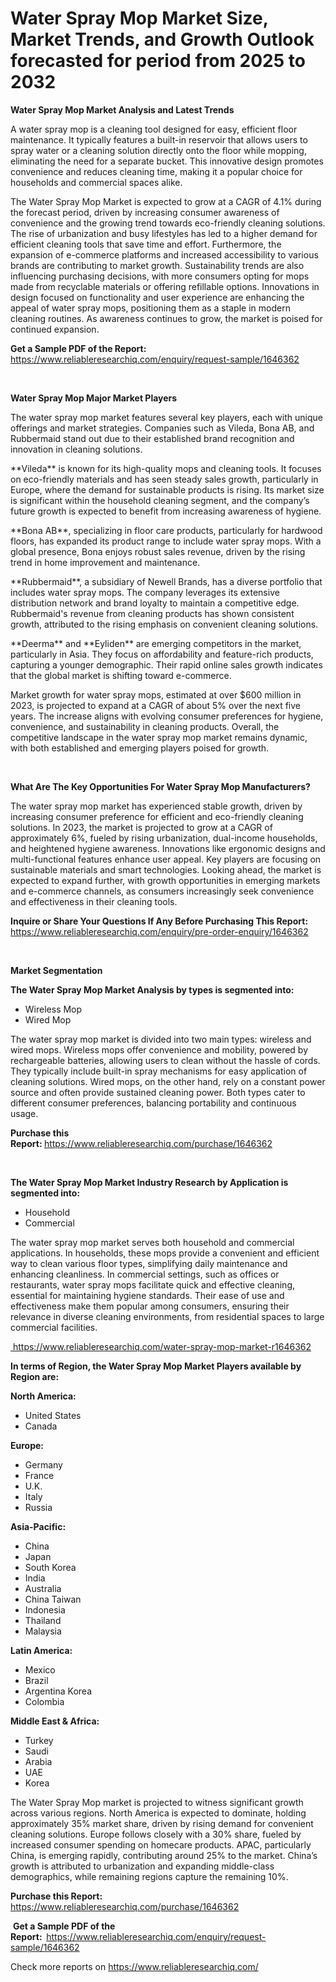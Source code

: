 <p><h1>Water Spray Mop Market Size, Market Trends, and Growth Outlook forecasted for period from 2025 to 2032</h1></p><p><strong>Water Spray Mop Market Analysis and Latest Trends</strong></p>
<p><p>A water spray mop is a cleaning tool designed for easy, efficient floor maintenance. It typically features a built-in reservoir that allows users to spray water or a cleaning solution directly onto the floor while mopping, eliminating the need for a separate bucket. This innovative design promotes convenience and reduces cleaning time, making it a popular choice for households and commercial spaces alike.</p><p>The Water Spray Mop Market is expected to grow at a CAGR of 4.1% during the forecast period, driven by increasing consumer awareness of convenience and the growing trend towards eco-friendly cleaning solutions. The rise of urbanization and busy lifestyles has led to a higher demand for efficient cleaning tools that save time and effort. Furthermore, the expansion of e-commerce platforms and increased accessibility to various brands are contributing to market growth. Sustainability trends are also influencing purchasing decisions, with more consumers opting for mops made from recyclable materials or offering refillable options. Innovations in design focused on functionality and user experience are enhancing the appeal of water spray mops, positioning them as a staple in modern cleaning routines. As awareness continues to grow, the market is poised for continued expansion.</p></p>
<p><strong>Get a Sample PDF of the Report:&nbsp;</strong> <a href="https://www.reliableresearchiq.com/enquiry/request-sample/1646362?utm_campaign=3097&utm_medium=2&utm_source=Github&utm_content=ia&utm_term=05042025&utm_id=water-spray-mop">https://www.reliableresearchiq.com/enquiry/request-sample/1646362</a></p>
<p>&nbsp;</p>
<p><strong>Water Spray Mop Major Market Players</strong></p>
<p><p>The water spray mop market features several key players, each with unique offerings and market strategies. Companies such as Vileda, Bona AB, and Rubbermaid stand out due to their established brand recognition and innovation in cleaning solutions.</p><p>**Vileda** is known for its high-quality mops and cleaning tools. It focuses on eco-friendly materials and has seen steady sales growth, particularly in Europe, where the demand for sustainable products is rising. Its market size is significant within the household cleaning segment, and the company’s future growth is expected to benefit from increasing awareness of hygiene.</p><p>**Bona AB**, specializing in floor care products, particularly for hardwood floors, has expanded its product range to include water spray mops. With a global presence, Bona enjoys robust sales revenue, driven by the rising trend in home improvement and maintenance.</p><p>**Rubbermaid**, a subsidiary of Newell Brands, has a diverse portfolio that includes water spray mops. The company leverages its extensive distribution network and brand loyalty to maintain a competitive edge. Rubbermaid's revenue from cleaning products has shown consistent growth, attributed to the rising emphasis on convenient cleaning solutions.</p><p>**Deerma** and **Eyliden** are emerging competitors in the market, particularly in Asia. They focus on affordability and feature-rich products, capturing a younger demographic. Their rapid online sales growth indicates that the global market is shifting toward e-commerce.</p><p>Market growth for water spray mops, estimated at over $600 million in 2023, is projected to expand at a CAGR of about 5% over the next five years. The increase aligns with evolving consumer preferences for hygiene, convenience, and sustainability in cleaning products. Overall, the competitive landscape in the water spray mop market remains dynamic, with both established and emerging players poised for growth.</p></p>
<p>&nbsp;</p>
<p><strong>What Are The Key Opportunities For Water Spray Mop Manufacturers?</strong></p>
<p><p>The water spray mop market has experienced stable growth, driven by increasing consumer preference for efficient and eco-friendly cleaning solutions. In 2023, the market is projected to grow at a CAGR of approximately 6%, fueled by rising urbanization, dual-income households, and heightened hygiene awareness. Innovations like ergonomic designs and multi-functional features enhance user appeal. Key players are focusing on sustainable materials and smart technologies. Looking ahead, the market is expected to expand further, with growth opportunities in emerging markets and e-commerce channels, as consumers increasingly seek convenience and effectiveness in their cleaning tools.</p></p>
<p><strong>Inquire or Share Your Questions If Any Before Purchasing This Report:</strong> <a href="https://www.reliableresearchiq.com/enquiry/pre-order-enquiry/1646362?utm_campaign=3097&utm_medium=2&utm_source=Github&utm_content=ia&utm_term=05042025&utm_id=water-spray-mop">https://www.reliableresearchiq.com/enquiry/pre-order-enquiry/1646362</a></p>
<p>&nbsp;</p>
<p><strong>Market Segmentation</strong></p>
<p><strong>The Water Spray Mop Market Analysis by types is segmented into:</strong></p>
<p><ul><li>Wireless Mop</li><li>Wired Mop</li></ul></p>
<p><p>The water spray mop market is divided into two main types: wireless and wired mops. Wireless mops offer convenience and mobility, powered by rechargeable batteries, allowing users to clean without the hassle of cords. They typically include built-in spray mechanisms for easy application of cleaning solutions. Wired mops, on the other hand, rely on a constant power source and often provide sustained cleaning power. Both types cater to different consumer preferences, balancing portability and continuous usage.</p></p>
<p><strong>Purchase this Report:&nbsp;</strong><a href="https://www.reliableresearchiq.com/purchase/1646362?utm_campaign=3097&utm_medium=2&utm_source=Github&utm_content=ia&utm_term=05042025&utm_id=water-spray-mop">https://www.reliableresearchiq.com/purchase/1646362</a></p>
<p>&nbsp;</p>
<p><strong>The Water Spray Mop Market Industry Research by Application is segmented into:</strong></p>
<p><ul><li>Household</li><li>Commercial</li></ul></p>
<p><p>The water spray mop market serves both household and commercial applications. In households, these mops provide a convenient and efficient way to clean various floor types, simplifying daily maintenance and enhancing cleanliness. In commercial settings, such as offices or restaurants, water spray mops facilitate quick and effective cleaning, essential for maintaining hygiene standards. Their ease of use and effectiveness make them popular among consumers, ensuring their relevance in diverse cleaning environments, from residential spaces to large commercial facilities.</p></p>
<p><a href="https://www.reliableresearchiq.com/water-spray-mop-market-r1646362?utm_campaign=3097&utm_medium=2&utm_source=Github&utm_content=ia&utm_term=05042025&utm_id=water-spray-mop">&nbsp;https://www.reliableresearchiq.com/water-spray-mop-market-r1646362</a></p>
<p><strong>In terms of Region, the Water Spray Mop Market Players available by Region are:</strong></p>
<p>
    <p> <strong> North America: </strong>
        <ul>
            <li>United States</li>
            <li>Canada</li>
        </ul>
        </p> 
    <p> <strong> Europe: </strong>
        <ul>
            <li>Germany</li>
            <li>France</li>
            <li>U.K.</li>
            <li>Italy</li>
            <li>Russia</li>
        </ul>
        </p> 
    <p> <strong> Asia-Pacific: </strong>
        <ul>
            <li>China</li>
            <li>Japan</li>
            <li>South Korea</li>
            <li>India</li>
            <li>Australia</li>
            <li>China Taiwan</li>
            <li>Indonesia</li>
            <li>Thailand</li>
            <li>Malaysia</li>
        </ul>
        </p> 
    <p> <strong> Latin America: </strong>
        <ul>
            <li>Mexico</li>
            <li>Brazil</li>
            <li>Argentina Korea</li>
            <li>Colombia</li>
        </ul>
        </p> 
    <p> <strong> Middle East & Africa: </strong>
        <ul>
            <li>Turkey</li>
            <li>Saudi</li>
            <li>Arabia</li>
            <li>UAE</li>
            <li>Korea</li>
        </ul>
    </p>
    </p>
<p><p>The Water Spray Mop market is projected to witness significant growth across various regions. North America is expected to dominate, holding approximately 35% market share, driven by rising demand for convenient cleaning solutions. Europe follows closely with a 30% share, fueled by increased consumer spending on homecare products. APAC, particularly China, is emerging rapidly, contributing around 25% to the market. China’s growth is attributed to urbanization and expanding middle-class demographics, while remaining regions capture the remaining 10%.</p></p>
<p><strong>Purchase this Report: </strong><a href="https://www.reliableresearchiq.com/purchase/1646362?utm_campaign=3097&utm_medium=2&utm_source=Github&utm_content=ia&utm_term=05042025&utm_id=water-spray-mop">https://www.reliableresearchiq.com/purchase/1646362</a></p>
<p>&nbsp;<strong>Get a Sample PDF of the Report:&nbsp;&nbsp;</strong><a href="https://www.reliableresearchiq.com/enquiry/request-sample/1646362?utm_campaign=3097&utm_medium=2&utm_source=Github&utm_content=ia&utm_term=05042025&utm_id=water-spray-mop">https://www.reliableresearchiq.com/enquiry/request-sample/1646362</a></p>
<p><strong></strong></p>
<p>Check more reports on <a href="https://www.reliableresearchiq.com/?utm_campaign=3097&utm_medium=2&utm_source=Github&utm_content=ia&utm_term=05042025&utm_id=water-spray-mop">https://www.reliableresearchiq.com/</a></p>